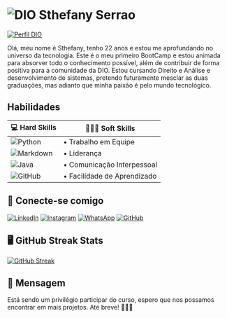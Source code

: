# ![DIO](https://hermes.digitalinnovation.one/assets/diome/logo-minimized.png) Sthefany Serrao
[![Perfil DIO](https://img.shields.io/badge/-Meu%20Perfil%20na%20DIO-black?style=for-the-badge)](https://www.dio.me/users/sthefanyrodrigues81_sr)

Olá, meu nome é Sthefany, tenho 22 anos e estou me aprofundando no universo da tecnologia. Este é o meu primeiro BootCamp e estou animada para absorver todo o conhecimento possível, além de contribuir de forma positiva para a comunidade da DIO. Estou cursando Direito e Análise e desenvolvimento de sistemas, pretendo futuramente mesclar as duas graduações, mas adianto que minha paixão é pelo mundo tecnológico.
 
## Habilidades 

|💻 Hard Skills | 🧍🏽‍♀️ Soft Skills |
|----------------|---------------|
|![Python](https://img.shields.io/badge/Python-black?style=for-the-badge&logo=python)| • Trabalho em Equipe
![Markdown](https://img.shields.io/badge/Markdown-black?style=for-the-badge&logo=markdown)|• Liderança
![Java](https://img.shields.io/badge/Java-000?style=for-the-badge&logo=java) |• Comunicação Interpessoal
![GitHub](https://camo.githubusercontent.com/7a728dd8565c437b166c61ee3db6c03a6d366b1a771527078fe49fb54d8b4630/68747470733a2f2f696d672e736869656c64732e696f2f62616467652f4769744875622d3030303f7374796c653d666f722d7468652d6261646765266c6f676f3d676974687562266c6f676f436f6c6f723d333041334443)| • Facilidade de Aprendizado

## 📲 Conecte-se comigo 

[![LinkedIn](https://img.shields.io/badge/LinkedIn-white?style=for-the-badge&logo=linkedin&logoColor=0E76A8)](https://www.linkedin.com/in/sthefany1serrão/)
[![Instagram](https://img.shields.io/badge/Instagram-white?style=for-the-badge&logo=instagram)](https://www.instagram.com/serrao.r_stfny/)
[![WhatsApp](https://img.shields.io/badge/WhatsApp-white?style=for-the-badge&logo=whatsapp&logoColor=gree)](https://api.whatsapp.com/send?phone=554188965071)
[![GitHub](https://img.shields.io/badge/GitHub-white?style=for-the-badge&logo=github&logoColor=black)](https://docs.github.com/)


## 🖥 GitHub Streak Stats

[![GitHub Streak](https://streak-stats.demolab.com/?user=serrsthefany&theme=bear&background=000&border=30A3DC&dates=FFF)](https://git.io/streak-stats)


## 📨 Mensagem 

Está sendo um privilégio participar do curso, espero que nos possamos encontrar em mais projetos. Até breve! 🤝🏽✨
